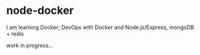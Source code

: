 # node-docker
I am learning Docker; DevOps with Docker and Node.js/Express, mongoDB + redis


work in progress...
